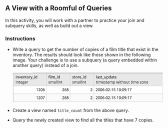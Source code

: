 ## A View with a Roomful of Queries

In this activity, you will work with a partner to practice your join and subquery skills, as well as build out a view. 

### Instructions

* Write a query to get the number of copies of a film title that exist in the inventory. The results should look like those shown in the following image. Your challenge is to use a subquery (a query embedded within another query) instead of a join.

  ![Subquery](../../Images/subquery.png)

* Create a view named `title_count` from the above query.

* Query the newly created view to find all the titles that have 7 copies.
